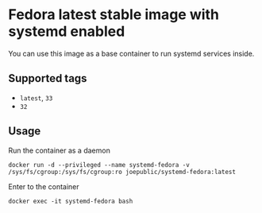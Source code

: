 # Fedora latest stable image with systemd enabled

You can use this image as a base container to run systemd services inside.

## Supported tags
 - `latest`, `33`
 - `32`

## Usage

Run the container as a daemon

`docker run -d --privileged --name systemd-fedora -v /sys/fs/cgroup:/sys/fs/cgroup:ro joepublic/systemd-fedora:latest`

Enter to the container

`docker exec -it systemd-fedora bash`
